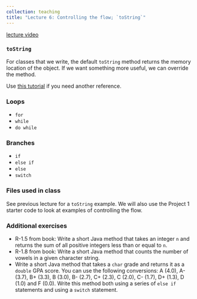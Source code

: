 ```yaml
---
collection: teaching
title: "Lecture 6: Controlling the flow; `toString`"
---
```


[lecture video](https://youtu.be/JD8OcuGq8uA)

### `toString`
For classes that we write, the default `toString` method returns the memory
location of the object. If we want something more useful, we can override the
method.

Use [this tutorial](https://www.javatpoint.com/understanding-toString()-method)
if you need another reference.

### Loops
* `for`
* `while`
* `do while`

### Branches
* `if`
* `else if`
* `else`
* `switch`

### Files used in class
See previous lecture for a `toString` example. We will also use the Project 1
starter code to look at examples of controlling the flow.

### Additional exercises
* R-1.5 from book: Write a short Java method that takes an integer `n` and
	returns the sum of all positive integers less than or equal to `n`.
* R-1.8 from book: Write a short Java method that counts the number of vowels
	in a given character string.
* Write a short Java method that takes a `char` grade and returns it as a
	`double` GPA score. You can use the following conversions: A (4.0), A- (3.7),
	B+ (3.3), B (3.0), B- (2.7), C+ (2.3), C (2.0), C- (1.7), D+ (1.3), D (1.0)
	and F (0.0). Write this method both using a series of `else if` statements
	and using a `switch` statement.
